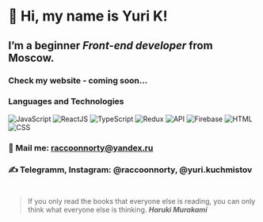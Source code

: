 # 👋 Hi, my name is Yuri K!
## I’m a beginner *Front-end developer* from Moscow.
### Check my website - coming soon...
### Languages and Technologies
![JavaScript](https://img.shields.io/badge/-JAVASCRIPT-090909?style=for-the-badge&logo=javascript)
![ReactJS](https://img.shields.io/badge/-REACTJS-090909?style=for-the-badge&logo=react)
![TypeScript](https://img.shields.io/badge/-TYPESCRIPT-090909?style=for-the-badge&logo=typescript)
![Redux](https://img.shields.io/badge/-REDUX-090909?style=for-the-badge&logo=redux)
![API](https://img.shields.io/badge/-REST&#032;API-090909?style=for-the-badge)
![Firebase](https://img.shields.io/badge/-Firebase-090909?style=for-the-badge&logo=firebase)
![HTML](https://img.shields.io/badge/-HTML-090909?style=for-the-badge&logo=html5)
![CSS](https://img.shields.io/badge/-CSS-090909?style=for-the-badge&logo=css3)
### 📧 Mail me: raccoonnorty@yandex.ru
### ✍️ Telegramm, Instagram: @raccoonnorty, @yuri.kuchmistov
#
> If you only read the books that everyone else is reading, you can only think what everyone else is thinking.
> ***Haruki Murakami***
